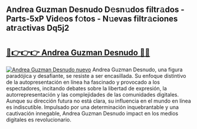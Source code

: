 ## Andrea Guzman Desnudo D𝚎sn𝚞dos filtr𝚊dos - Parts-5xP Vid𝚎os f𝚘tos - N𝚞evas filtr𝚊ciones atr𝚊ctivas Dq5j2

# <h2><a href="http://mb3pcmx.tromn.icu/?c=Andrea+Guzman+Desnudo">🔗👉👉👉 Andrea Guzman Desnudo 🔗🔗</a></h2>

[![Andrea Guzman Desnudo nuevo](https://i.imgur.com/pEAQMta.gif)](http://mb3pcmx.tromn.icu/?c=Andrea+Guzman+Desnudo)
Andrea Guzman Desnudo, una figura paradójica y desafiante, se resiste a ser encasillada. Su enfoque distintivo de la autopresentación en línea ha fascinado y provocado a los espectadores, incitando debates sobre la libertad de expresión, la autorrepresentación y las complejidades de las comunidades digitales. Aunque su dirección futura no está clara, su influencia en el mundo en línea es indiscutible. Impulsado por una determinación inquebrantable y una cautivación innegable, Andrea Guzman Desnudo impact en los medios digitales es revolucionario.
